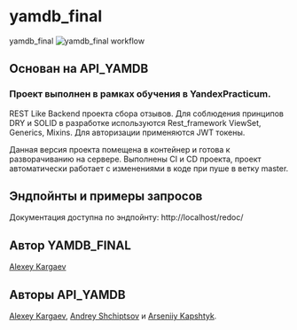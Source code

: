 # yamdb_final
yamdb_final
![yamdb_final workflow](https://github.com/genriber/yamdb_final/actions/workflows/yamdb_workflow.yml/badge.svg)
## Основан на API_YAMDB

### **Проект выполнен в рамках обучения в YandexPracticum.**

REST Like Backend проекта сбора отзывов. Для соблюдения принципов DRY и SOLID в разработке используются Rest_framework ViewSet, Generics, Mixins. Для авторизации применяются JWT токены.

Данная версия проекта помещена в контейнер и готова к разворачиванию на сервере.
Выполнены CI и CD проекта, проект автоматически работает с изменениями в коде при пуше в ветку master.

## Эндпойнты и примеры запросов
Документация доступна по эндпойнту: http://localhost/redoc/

## Автор YAMDB_FINAL
[Alexey Kargaev](https://github.com/genriber)

## Авторы API_YAMDB
[Alexey Kargaev](https://github.com/genriber), [Andrey Shchiptsov](https://github.com/Bigbrotherx) и [Arseniiy Kapshtyk](https://github.com/Kapshtak).
